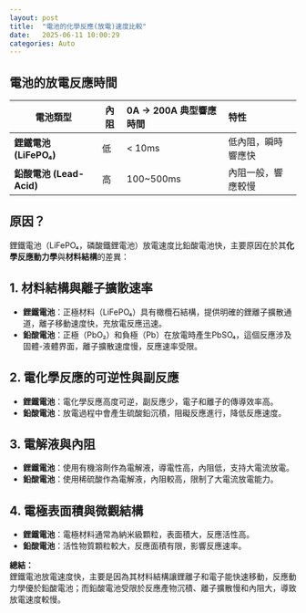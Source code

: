 ```yaml
---
layout: post
title:  "電池的化學反應(放電)速度比較"
date:   2025-06-11 10:00:29
categories: Auto
---
```


## 電池的放電反應時間

| **電池類型** | **內阻** | **0A → 200A 典型響應時間** | **特性** |
|-------------|----------|:----------------------|:----------|
| **鋰鐵電池 (LiFePO₄)** | 低 | < 10ms | 低內阻，瞬時響應快 |
| **鉛酸電池 (Lead-Acid)** | 高 | 100~500ms | 內阻一般，響應較慢 |

## 原因？
鋰鐵電池（LiFePO₄，磷酸鐵鋰電池）放電速度比鉛酸電池快，主要原因在於其**化學反應動力學**與**材料結構**的差異：

## 1. 材料結構與離子擴散速率
- **鋰鐵電池**：正極材料（LiFePO₄）具有橄欖石結構，提供明確的鋰離子擴散通道，離子移動速度快，充放電反應迅速。
- **鉛酸電池**：正極（PbO₂）和負極（Pb）在放電時產生PbSO₄，這個反應涉及固體-液體界面，離子擴散速度慢，反應速率受限。

## 2. 電化學反應的可逆性與副反應
- **鋰鐵電池**：電化學反應高度可逆，副反應少，電子和離子的傳導效率高。
- **鉛酸電池**：放電過程中會產生硫酸鉛沉積，阻礙反應進行，降低反應速度。

## 3. 電解液與內阻
- **鋰鐵電池**：使用有機溶劑作為電解液，導電性高，內阻低，支持大電流放電。
- **鉛酸電池**：使用稀硫酸作為電解液，內阻較高，限制了大電流放電能力。

## 4. 電極表面積與微觀結構
- **鋰鐵電池**：電極材料通常為納米級顆粒，表面積大，反應活性高。
- **鉛酸電池**：活性物質顆粒較大，反應面積有限，影響反應速率。

**總結：**  
鋰鐵電池放電速度快，主要是因為其材料結構讓鋰離子和電子能快速移動，反應動力學優於鉛酸電池；而鉛酸電池受限於反應產物沉積、離子擴散慢和內阻大，導致放電速度較慢。